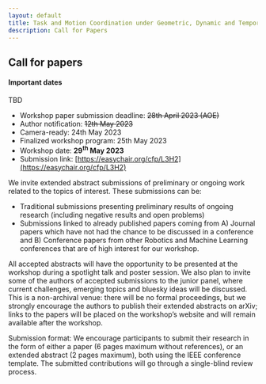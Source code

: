 ```yaml
---
layout: default
title: Task and Motion Coordination under Geometric, Dynamic and Temporal Constraints (TMC+X)
description: Call for Papers
---
```


## Call for papers

#### Important dates

TBD

- Workshop paper submission deadline: ~~28th April 2023 (AOE)~~
- Author notification: ~~12th May 2023~~
- Camera-ready: 24th May 2023
- Finalized workshop program: 25th May 2023
- Workshop date: **29<sup>th</sup> May 2023**
- Submission link: [https://easychair.org/cfp/L3H2](https://easychair.org/cfp/L3H2)


We invite extended abstract submissions of preliminary or ongoing work related to the topics of interest. These submissions can be:

- Traditional submissions presenting preliminary results of ongoing research (including negative results and open problems)
- Submissions linked to already published papers coming from A) Journal papers which have not had the chance to be discussed in a conference and B) Conference papers from other Robotics and Machine Learning conferences that are of high interest for our workshop.

All accepted abstracts will have the opportunity to be presented at the workshop during a spotlight talk and poster session. We also plan to invite some of the authors of accepted submissions to the junior panel, where current challenges, emerging topics and bluesky ideas will be discussed. This is a non-archival venue: there will be no formal proceedings, but we strongly encourage the authors to publish their extended abstracts on arXiv; links to the papers will be placed on the workshop’s website and will remain available after the workshop. 

Submission format: We encourage participants to submit their research in the form of either a paper (6 pages maximum without references), or an extended abstract (2 pages maximum), both using the IEEE conference template. The submitted contributions will go through a single-blind review process.
